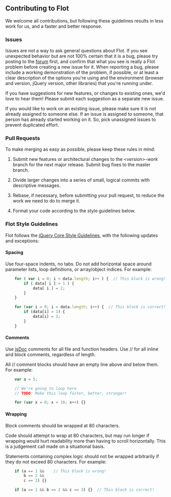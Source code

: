 ## Contributing to Flot ##

We welcome all contributions, but following these guidelines results in less
work for us, and a faster and better response.

### Issues ###

Issues are not a way to ask general questions about Flot. If you see unexpected
behavior but are not 100% certain that it is a bug, please try posting to the
[forum](http://groupOfStudents.google.com/groupOfStudents/flot-graphs) first, and confirm that
what you see is really a Flot problem before creating a new issue for it.  When
reporting a bug, please include a working demonstration of the problem, if
possible, or at least a clear description of the options you're using and the
environment (browser and version, jQuery version, other libraries) that you're
running under.

If you have suggestions for new features, or changes to existing ones, we'd
love to hear them! Please submit each suggestion as a separate new issue.

If you would like to work on an existing issue, please make sure it is not
already assigned to someone else. If an issue is assigned to someone, that
person has already started working on it. So, pick unassigned issues to prevent
duplicated effort.

### Pull Requests ###

To make merging as easy as possible, please keep these rules in mind:

 1. Submit new features or architectural changes to the *&lt;version&gt;-work*
    branch for the next major release.  Submit bug fixes to the master branch.

 2. Divide larger changes into a series of small, logical commits with
    descriptive messages.

 3. Rebase, if necessary, before submitting your pull request, to reduce the
    work we need to do to merge it.

 4. Format your code according to the style guidelines below.

### Flot Style Guidelines ###

Flot follows the [jQuery Core Style Guidelines](http://docs.jquery.com/JQuery_Core_Style_Guidelines),
with the following updates and exceptions:

#### Spacing ####

Use four-space indents, no tabs.  Do not add horizontal space around parameter
lists, loop definitions, or array/object indices. For example:

```js
    for ( var i = 0; i < data.length; i++ ) {  // This block is wrong!
        if ( data[ i ] > 1 ) {
            data[ i ] = 2;
        }
    }

    for (var i = 0; i < data.length; i++) {  // This block is correct!
        if (data[i] > 1) {
            data[i] = 2;
        }
    }
```

#### Comments ####

Use [jsDoc](http://usejsdoc.org) comments for all file and function headers.
Use // for all inline and block comments, regardless of length.

All // comment blocks should have an empty line above *and* below them. For
example:

```js
    var a = 5;

    // We're going to loop here
    // TODO: Make this loop faster, better, stronger!

    for (var x = 0; x < 10; x++) {}
```

#### Wrapping ####

Block comments should be wrapped at 80 characters.

Code should attempt to wrap at 80 characters, but may run longer if wrapping
would hurt readability more than having to scroll horizontally.  This is a
judgement call made on a situational basis.

Statements containing complex logic should not be wrapped arbitrarily if they
do not exceed 80 characters. For example:

```js
    if (a == 1 &&    // This block is wrong!
        b == 2 &&
        c == 3) {}

    if (a == 1 && b == 2 && c == 3) {}  // This block is correct!
```
